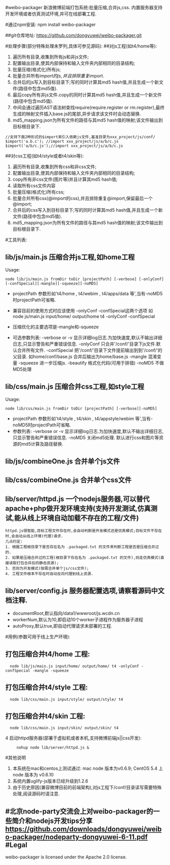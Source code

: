 #weibo-packager 
新浪微博前端打包系统:批量压缩,合并js,css. 内置服务器支持开发环境或者仿真测试环境,并可在线部署工程.

#通过npm安装:
	npm install weibo-packager 

##git仓库地址:
https://github.com/dongyuwei/weibo-packager.git

#处理步骤(部分特殊处理未罗列,具体可参见源码):
##对js工程(如t4/home等):
  1. 遍历所有目录,收集到所有js和非js文件;
  2. 配置输出目录,使其内部保持和输入文件夹内部相同的目录结构;
  3. 批量压缩(格式化)所有js;
  4. 批量合并所有$import的js,并且排除重复$import.
  5. 合并后的js写入到目标目录下;写的同时计算其md5 hash值,并且生成一个新文件(路径中包含md5值).
  6. 最后copy所有非js文件.copy的同时计算其md5 hash值,并且生成一个新文件(路径中包含md5值).
  7. 中间会通过遍历AST语法树查找require(require.register or rm.register),最终生成的映射文件插入base.js的尾部,异步请求该文件时会动态替换.
  8. md5_mapping.json为所有文件的路径与其md5 hash值的映射;该文件输出到目标根目录下.

```
//支持下面2种形式的$import来引入依赖js文件,基准目录为xxx_project/js/conf/
$import('a.b.c'); //import xxx_project/js/a/b/c.js
$import('a/b/c.js');//import xxx_project/js/a/b/c.js
```

##对css工程(如t4/style或者t4/skin等):
  1. 遍历所有目录,收集到所有css和非css文件;
  2. 配置输出目录,使其内部保持和输入文件夹内部相同的目录结构;
  3. copy所有非css文件(图片等)并且计算其md5 hash值;
  4. 读取所有css文件内容
  5. 批量压缩(格式化)所有css;
  6. 批量合并所有css(@import的css),并且排除重复@import,保留最后一个@import;
  7. 合并后的css写入到目标目录下;写的同时计算其md5 hash值,并且生成一个新文件(路径中包含md5值).
  8. md5_mapping.json为所有文件的路径与其md5 hash值的映射;该文件输出到目标根目录下.


#工具列表:

## lib/js/main.js  压缩合并js工程,如home工程
Usage: 
```
node lib/js/main.js fromDir toDir [projectPath] [-verbose] [-onlyConf] [-confSpecial][-mangle][-squeeze][-noMD5]
```

  * projectPath 参数形如't4/home , t4/webim , t4/apps/data 等',当有-noMD5时projectPath可省略.
  * 兼容目前的使用方式时应该使用 -onlyConf -confSpecial这两个选项
如 node js/main.js input/home/ output/home t4 -onlyConf -confSpecial
  * 压缩优化的主要选项是-mangle和-squeeze
	
  * 可选参数列表:
	-verbose or -v 显示详细log日志.为加快速度,默认不输出详细日志,只显示警告和严重错误信息.
	-onlyConf 只合并'/conf/'目录下js文件.默认合并所有文件.
	-confSpecial 把'/conf/'目录下文件提前输出到到'/conf/'的父目录. 如home/conf/base.js 合并后输出为home/base.js
	-mangle 混淆变量
	-squeeze 进一步压缩js.
	-beautify 格式化代码(可用于排错)
	-noMD5 不做MD5处理
	
## lib/css/main.js 压缩合并css工程,如style工程
Usage: 
```
node lib/css/main.js fromDir toDir [projectPath] [-verbose][-noMD5]
```
 
  * projectPath 参数形如't4/style , t4/skin , t4/appstyle/webim 等',当有-noMD5时projectPath可省略.
  * 参数列表:
	-verbose or -v 显示详细log日志.为加快速度,默认不输出详细日志,只显示警告和严重错误信息.
	-noMD5 关闭md5处理. 默认进行css和图片等资源的md5计算及路径替换.
	
## lib/js/combineOne.js 合并单个js文件
	
## lib/css/combineOne.js 合并单个css文件

## lib/server/httpd.js 一个nodejs服务器,可以替代apache+php做开发环境支持(支持开发测试,仿真测试,能从线上环境自动加载不存在的工程/文件)
	httpd.js很智能,目标工程文件存在时,会自动判断是开发模式还是仿真模式;目标文件不存在时,会自动从线上环境(代理)请求.
	几点约定:   
	1. 根据工程根目录下是否存在名为 .packaged.txt 的文件来判断工程是否是压缩合并过的.
	2. 如果是压缩合并过的工程(根目录下存在名为 .packaged.txt 的文件),则走仿真模式(直接读取打包合并后的静态资源);
	3. 否则为开发模式(按需合并单个js/css文件);
	4. 工程文件根本不存在时自动反向代理到线上资源.

## lib/server/config.js 服务器配置选项,请察看源码中文档注释.
 * documentRoot,默认指向/data1/wwwroot/js.wcdn.cn
 * workerNum,默认为10,即启动10个worker子进程作为服务器子进程
 * autoProxy,默认true,即自动代理请求未部署的工程.

#用例(参数可用于线上生产环境):
## 打包压缩合并t4/home 工程:
```
  node lib/js/main.js input/home/ output/home/ t4 -onlyConf -confSpecial -mangle -squeeze 
```

## 打包压缩合并t4/style 工程:
```
  node lib/css/main.js input/style/ output/style/ t4 
```

## 打包压缩合并t4/skin 工程:
```
  node lib/css/main.js input/skin/ output/skin/ t4 
```

4 启动httpd服务器(部署于虚拟机或者本机,支持微博前端js||css开发):
  ```
       nohup node lib/server/httpd.js &
  ```

#其他说明
 1. 本系统在mac和centos上测试通过: mac node 版本为v0.6.9; CentOS 5.4 上 node 版本为 v0.6.10
 2. 系统内置uglify-js版本已经升级到1.2.6
 3. 由于历史原因(兼容微博目前的前端架构),对js工程下/conf/目录读写需要特殊处理,阅读源码时请注意.

#北京node-party交流会上对weibo-packager的一些简介和nodejs开发tips分享
https://github.com/downloads/dongyuwei/weibo-packager/nodeparty-dongyuwei-6-11.pdf
#Legal
-----
weibo-packager is licensed under the Apache 2.0 license.